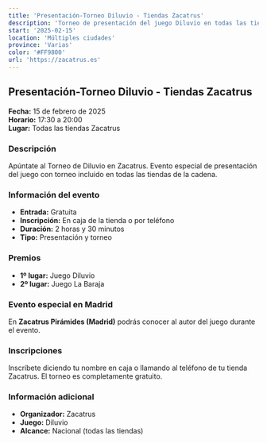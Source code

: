 ```yaml
---
title: 'Presentación-Torneo Diluvio - Tiendas Zacatrus'
description: 'Torneo de presentación del juego Diluvio en todas las tiendas Zacatrus, con presencia del autor en Madrid Pirámides.'
start: '2025-02-15'
location: 'Múltiples ciudades'
province: 'Varias'
color: '#FF9800'
url: 'https://zacatrus.es'
---
```


## Presentación-Torneo Diluvio - Tiendas Zacatrus

**Fecha:** 15 de febrero de 2025  
**Horario:** 17:30 a 20:00  
**Lugar:** Todas las tiendas Zacatrus  

### Descripción

Apúntate al Torneo de Diluvio en Zacatrus. Evento especial de presentación del juego con torneo incluido en todas las tiendas de la cadena.

### Información del evento

- **Entrada:** Gratuita
- **Inscripción:** En caja de la tienda o por teléfono
- **Duración:** 2 horas y 30 minutos
- **Tipo:** Presentación y torneo

### Premios

- **1º lugar:** Juego Diluvio
- **2º lugar:** Juego La Baraja

### Evento especial en Madrid

En **Zacatrus Pirámides (Madrid)** podrás conocer al autor del juego durante el evento.

### Inscripciones

Inscríbete diciendo tu nombre en caja o llamando al teléfono de tu tienda Zacatrus. El torneo es completamente gratuito.

### Información adicional

- **Organizador:** Zacatrus
- **Juego:** Diluvio
- **Alcance:** Nacional (todas las tiendas)
